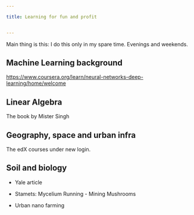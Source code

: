 ```yaml
---

title: Learning for fun and profit


---
```


Main thing is this: I do this only in my spare time. Evenings and weekends.

## Machine Learning background

<https://www.coursera.org/learn/neural-networks-deep-learning/home/welcome>

## Linear Algebra

The book by Mister Singh

## Geography, space and urban infra

The edX courses under new login.

## Soil and biology

- Yale article

- Stamets: Mycelium Running - Mining Mushrooms

- Urban nano farming

